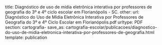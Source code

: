 title: Diagnóstico de uso de mídia eletrônica interativa por professores de geografia do 3º e 4º ciclo escolar em Florianópolis - SC.
other:
url: Diagnóstico do Uso de Mídia Eletrônica Interativa por Professores de Geografia do 3º e 4º Ciclo Escolar em Florianópolis.pdf
urltype: PDF
section: cartografia-
save_as: cartografia-escolar/publicacoes/diagnostico-do-uso-de-midia-eletronica-interativa-por-professores-de-geografia.html
template: publication
